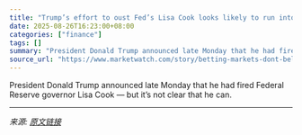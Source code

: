 ```yaml
---
title: "Trump’s effort to oust Fed’s Lisa Cook looks likely to run into legal roadblocks"
date: 2025-08-26T16:23:00+08:00
categories: ["finance"]
tags: []
summary: "President Donald Trump announced late Monday that he had fired Federal Reserve governor Lisa Cook — but it’s not clear that he can."
source_url: "https://www.marketwatch.com/story/betting-markets-dont-believe-that-trump-will-succeed-in-ousting-feds-lisa-cook-93a34191?mod=mw_rss_topstories"
---
```


President Donald Trump announced late Monday that he had fired Federal Reserve governor Lisa Cook — but it’s not clear that he can.

---

*来源: [原文链接](https://www.marketwatch.com/story/betting-markets-dont-believe-that-trump-will-succeed-in-ousting-feds-lisa-cook-93a34191?mod=mw_rss_topstories)*
